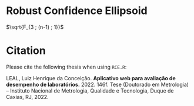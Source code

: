 # Robust Confidence Ellipsoid

$\sqrt{F_{3 ; (n-1) ; 1}}$


# Citation

Please cite the following thesis when using `RCE.R`:

LEAL, Luiz Henrique da Conceição. <b>Aplicativo web para avaliação de desempenho de laboratórios.</b> 2022. 146f. Tese (Doutorado em Metrologia) – Instituto Nacional de Metrologia, Qualidade e Tecnologia, Duque de Caxias, RJ, 2022.
